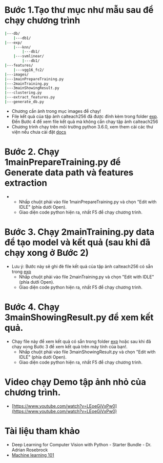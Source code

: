 # Bước 1.Tạo thư mục như mẫu sau để chạy chương trình

```bash
|---db/
    |---db1/
|---exp/
    |---knn/
        |---db1/
    |---svmlinear/
        |---db1/
|---features/
    |---vgg16_fc2/
|---images/
|---1mainPrepareTraining.py
|---2mainTraining.py
|---3mainShowingResult.py
|---clustering.py
|---extract_features.py
|---generate_db.py
```
- Chương cần ảnh trong mục images để chạy!
- File kết quả của tập ảnh calteach256 đã được đính kèm trong folder [exp](https://github.com/thienminhaquarius/imagesClassification/tree/master/exp). Đến Bước 4 để xem file kết quả mà không cần chạy tập ảnh calteach256
- Chương trình chạy trên môi trường python 3.6.0, xem them cài các thư viện nếu chưa cài đặt [docs](https://github.com/thienminhaquarius/imagesClassification/blob/master/docs.pdf)


# Bước 2. Chạy 1mainPrepareTraining.py để Generate data path và features extraction
*   
    - Nhấp chuột phải vào file 1mainPrepareTraining.py và chọn "Edit with IDLE" (phía dưới Open).
    - Giao diện code python hiện ra, nhất F5 để chạy chương trình. 
# Bước 3. Chạy 2mainTraining.py data để tạo model và kết quả (sau khi đã chạy xong ở Bước 2)
* Lưu ý: Bước này sẽ ghi đè file kết quả của tập ảnh calteach256 có sẵn trong [exp](https://github.com/thienminhaquarius/imagesClassification/tree/master/exp)
    - Nhấp chuột phải vào file 2mainTraining.py và chọn "Edit with IDLE" (phía dưới Open).
    - Giao diện code python hiện ra, nhất F5 để chạy chương trình.
# Bước 4. Chạy 3mainShowingResult.py để xem kết quả. 

- Chạy file này để xem kết quả có sẵn trong folder [exp](https://github.com/thienminhaquarius/imagesClassification/tree/master/exp) hoặc sau khi đã chạy xong Bước 3 để xem kết quả trên máy tính của bạn!.  
    - Nhấp chuột phải vào file 3mainShowingResult.py và chọn "Edit with IDLE" (phía dưới Open).
    - Giao diện code python hiện ra, nhất F5 để chạy chương trình.

# Video chạy Demo tập ảnh nhỏ của chương trình.
* [https://www.youtube.com/watch?v=LEoeGjVxPw0](https://www.youtube.com/watch?v=LEoeGjVxPw0)

# Tài liệu tham khảo
*   Deep Learning for Computer Vision with Python - Starter Bundle - Dr. Adrian Rosebrock
*   [Machine learning 101](https://medium.com/machine-learning-101)

